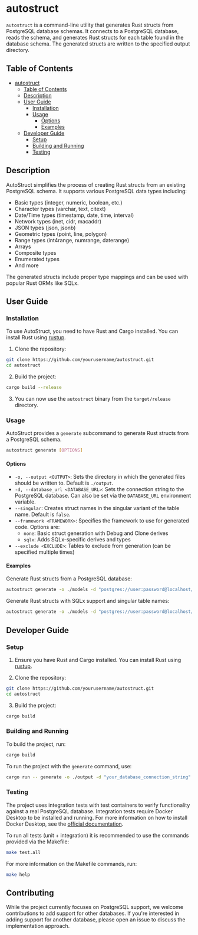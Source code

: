 # autostruct

`autostruct` is a command-line utility that generates Rust structs from PostgreSQL database schemas. It connects to a PostgreSQL database, reads the schema, and generates Rust structs for each table found in the database schema. The generated structs are written to the specified output directory.

## Table of Contents

- [autostruct](#autostruct)
  - [Table of Contents](#table-of-contents)
  - [Description](#description)
  - [User Guide](#user-guide)
    - [Installation](#installation)
    - [Usage](#usage)
      - [Options](#options)
      - [Examples](#examples)
  - [Developer Guide](#developer-guide)
    - [Setup](#setup)
    - [Building and Running](#building-and-running)
    - [Testing](#testing)

## Description

AutoStruct simplifies the process of creating Rust structs from an existing PostgreSQL schema. It supports various PostgreSQL data types including:
- Basic types (integer, numeric, boolean, etc.)
- Character types (varchar, text, citext)
- Date/Time types (timestamp, date, time, interval)
- Network types (inet, cidr, macaddr)
- JSON types (json, jsonb)
- Geometric types (point, line, polygon)
- Range types (int4range, numrange, daterange)
- Arrays
- Composite types
- Enumerated types
- And more

The generated structs include proper type mappings and can be used with popular Rust ORMs like SQLx.

## User Guide

### Installation

To use AutoStruct, you need to have Rust and Cargo installed. You can install Rust using [rustup](https://rustup.rs/).

1. Clone the repository:

```sh
git clone https://github.com/yourusername/autostruct.git
cd autostruct
```

2. Build the project:

```sh
cargo build --release
```

3. You can now use the `autostruct` binary from the `target/release` directory.

### Usage

AutoStruct provides a `generate` subcommand to generate Rust structs from a PostgreSQL schema.

```sh
autostruct generate [OPTIONS]
```

#### Options

- `-o, --output <OUTPUT>`: Sets the directory in which the generated files should be written to. Default is `./output`.
- `-d, --database_url <DATABASE_URL>`: Sets the connection string to the PostgreSQL database. Can also be set via the `DATABASE_URL` environment variable.
- `--singular`: Creates struct names in the singular variant of the table name. Default is `false`.
- `--framework <FRAMEWORK>`: Specifies the framework to use for generated code. Options are:
  - `none`: Basic struct generation with Debug and Clone derives
  - `sqlx`: Adds SQLx-specific derives and types
- `--exclude <EXCLUDE>`: Tables to exclude from generation (can be specified multiple times)

#### Examples

Generate Rust structs from a PostgreSQL database:

```sh
autostruct generate -o ./models -d "postgres://user:password@localhost/db"
```

Generate Rust structs with SQLx support and singular table names:

```sh
autostruct generate -o ./models -d "postgres://user:password@localhost/db" --framework sqlx --singular
```

## Developer Guide

### Setup

1. Ensure you have Rust and Cargo installed. You can install Rust using [rustup](https://rustup.rs/).

2. Clone the repository:

```sh
git clone https://github.com/yourusername/autostruct.git
cd autostruct
```

3. Build the project:

```sh
cargo build
```

### Building and Running

To build the project, run:

```sh
cargo build
```

To run the project with the `generate` command, use:

```sh
cargo run -- generate -o ./output -d "your_database_connection_string"
```

### Testing

The project uses integration tests with test containers to verify functionality against a real PostgreSQL database. Integration tests require Docker Desktop to be installed and running. For more information on how to install Docker Desktop, see the [official documentation](https://www.docker.com/products/docker-desktop/).

To run all tests (unit + integration) it is recommended to use the commands provided via the Makefile:

```sh
make test.all
```

For more information on the Makefile commands, run:

```sh
make help
```

## Contributing

While the project currently focuses on PostgreSQL support, we welcome contributions to add support for other databases. If you're interested in adding support for another database, please open an issue to discuss the implementation approach.
